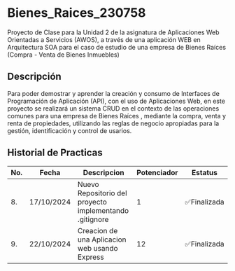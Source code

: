 # Bienes_Raices_230758
Proyecto de Clase para la Unidad 2 de la asignatura de Aplicaciones Web Orientadas a Servicios (AWOS),
a través de una aplicación WEB en Arquitectura SOA para el caso de estudio de una empresa de Bienes Raíces
 (Compra - Venta de Bienes Inmuebles)


## Descripción

Para poder demostrar y aprender la creación y consumo de Interfaces de Programación de Aplicación (API), 
con el uso de Aplicaciones Web, en este proyecto se realizará un sistema CRUD en el contexto de las operaciones
comunes para una empresa de Bienes Raíces , mediante la compra, venta y renta de propiedades, utilizando las reglas 
de negocio apropiadas para la gestión, identificación y control de usarios.

## Historial de Practicas

|No.|Fecha|Descripcion|Potenciador|Estatus|
|--|--|--|--|--|
|8.|17/10/2024|Nuevo Repositorio del proyecto implementando .gitignore|1|✅Finalizada|
|9.|22/10/2024|Creacion de una Aplicacion web usando Express|12|✅Finalizada|
